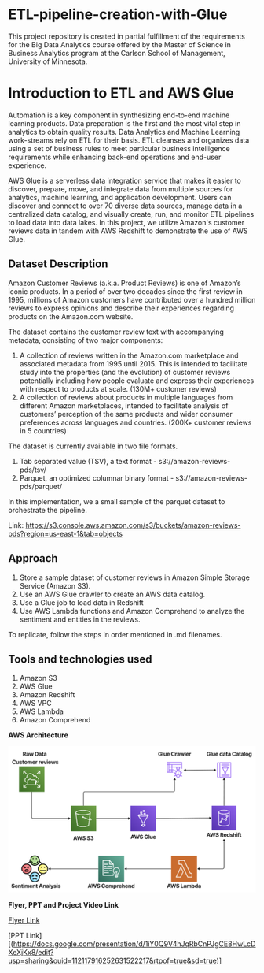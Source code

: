 # ETL-pipeline-creation-with-Glue

This project repository is created in partial fulfillment of the requirements for the Big Data Analytics course offered by the Master of Science in Business Analytics program at the Carlson School of Management, University of Minnesota.

# Introduction to ETL and AWS Glue

Automation is a key component in synthesizing end-to-end machine learning products. Data preparation is the first and the most vital step in analytics to obtain quality results. Data Analytics and Machine Learning work-streams rely on ETL for their basis. ETL cleanses and organizes data using a set of business rules to meet particular business intelligence requirements while enhancing back-end operations and end-user experience. 
 
AWS Glue is a serverless data integration service that makes it easier to discover, prepare, move, and integrate data from multiple sources for analytics, machine learning, and application development. Users can discover and connect to over 70 diverse data sources, manage data in a centralized data catalog, and visually create, run, and monitor ETL pipelines to load data into data lakes. In this project, we utilize Amazon's customer reviews data in tandem with AWS Redshift to demonstrate the use of AWS Glue.
 
## Dataset Description

Amazon Customer Reviews (a.k.a. Product Reviews) is one of Amazon’s iconic products. In a period of over two decades since the first review in 1995, millions of Amazon customers have contributed over a hundred million reviews to express opinions and describe their experiences regarding products on the Amazon.com website. 

The dataset contains the customer review text with accompanying metadata, consisting of two major components:

1. A collection of reviews written in the Amazon.com marketplace and associated metadata from 1995 until 2015. This is intended to facilitate study into the properties (and the evolution) of customer reviews potentially including how people evaluate and express their experiences with respect to products at scale. (130M+ customer reviews)
2. A collection of reviews about products in multiple languages from different Amazon marketplaces, intended to facilitate analysis of customers’ perception of the same products and wider consumer preferences across languages and countries. (200K+ customer reviews in 5 countries)

The dataset is currently available in two file formats.

1. Tab separated value (TSV), a text format - s3://amazon-reviews-pds/tsv/
2. Parquet, an optimized columnar binary format - s3://amazon-reviews-pds/parquet/

In this implementation, we a small sample of the parquet dataset to orchestrate the pipeline.

Link: https://s3.console.aws.amazon.com/s3/buckets/amazon-reviews-pds?region=us-east-1&tab=objects

## Approach

1. Store a sample dataset of customer reviews in Amazon Simple Storage Service (Amazon S3).
2. Use an AWS Glue crawler to create an AWS data catalog.
3. Use a Glue job to load data in Redshift
4. Use AWS Lambda functions and Amazon Comprehend to analyze the sentiment and entities in the reviews.

To replicate, follow the steps in order mentioned in .md filenames.

## Tools and technologies used

1. Amazon S3
2. AWS Glue
3. Amazon Redshift
4. AWS VPC
5. AWS Lambda
6. Amazon Comprehend

**AWS Architecture**

![plot](Images/Architecture.png)

**Flyer, PPT and Project Video Link**

[Flyer Link](Images/Flyer.pdf)

[PPT Link][(https://docs.google.com/presentation/d/1iY0Q9V4hJqRbCnPJgCE8HwLcDXeXjKx8/edit?usp=sharing&ouid=112117916252631522217&rtpof=true&sd=true)]
